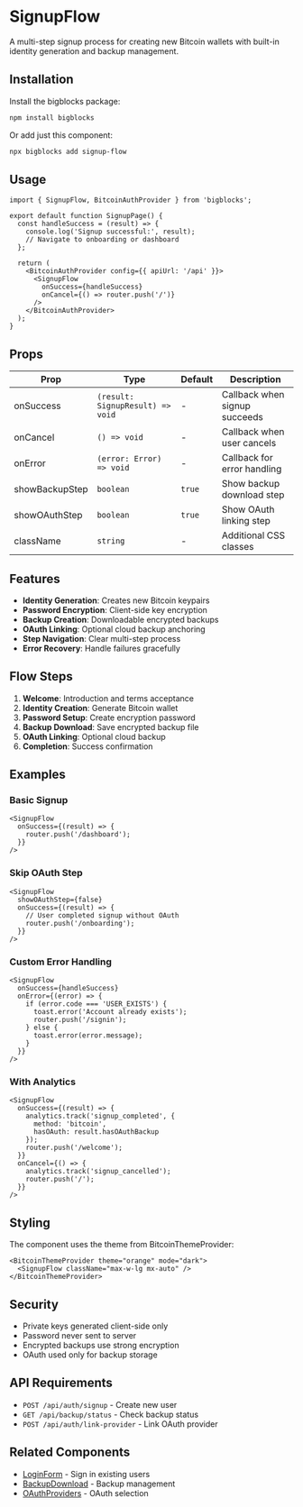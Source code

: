 # SignupFlow

A multi-step signup process for creating new Bitcoin wallets with built-in identity generation and backup management.

## Installation

Install the bigblocks package:

```bash
npm install bigblocks
```

Or add just this component:

```bash
npx bigblocks add signup-flow
```

## Usage

```tsx
import { SignupFlow, BitcoinAuthProvider } from 'bigblocks';

export default function SignupPage() {
  const handleSuccess = (result) => {
    console.log('Signup successful:', result);
    // Navigate to onboarding or dashboard
  };

  return (
    <BitcoinAuthProvider config={{ apiUrl: '/api' }}>
      <SignupFlow
        onSuccess={handleSuccess}
        onCancel={() => router.push('/')}
      />
    </BitcoinAuthProvider>
  );
}
```

## Props

| Prop | Type | Default | Description |
|------|------|---------|-------------|
| onSuccess | `(result: SignupResult) => void` | - | Callback when signup succeeds |
| onCancel | `() => void` | - | Callback when user cancels |
| onError | `(error: Error) => void` | - | Callback for error handling |
| showBackupStep | `boolean` | `true` | Show backup download step |
| showOAuthStep | `boolean` | `true` | Show OAuth linking step |
| className | `string` | - | Additional CSS classes |

## Features

- **Identity Generation**: Creates new Bitcoin keypairs
- **Password Encryption**: Client-side key encryption
- **Backup Creation**: Downloadable encrypted backups
- **OAuth Linking**: Optional cloud backup anchoring
- **Step Navigation**: Clear multi-step process
- **Error Recovery**: Handle failures gracefully

## Flow Steps

1. **Welcome**: Introduction and terms acceptance
2. **Identity Creation**: Generate Bitcoin wallet
3. **Password Setup**: Create encryption password
4. **Backup Download**: Save encrypted backup file
5. **OAuth Linking**: Optional cloud backup
6. **Completion**: Success confirmation

## Examples

### Basic Signup

```tsx
<SignupFlow 
  onSuccess={(result) => {
    router.push('/dashboard');
  }}
/>
```

### Skip OAuth Step

```tsx
<SignupFlow 
  showOAuthStep={false}
  onSuccess={(result) => {
    // User completed signup without OAuth
    router.push('/onboarding');
  }}
/>
```

### Custom Error Handling

```tsx
<SignupFlow 
  onSuccess={handleSuccess}
  onError={(error) => {
    if (error.code === 'USER_EXISTS') {
      toast.error('Account already exists');
      router.push('/signin');
    } else {
      toast.error(error.message);
    }
  }}
/>
```

### With Analytics

```tsx
<SignupFlow 
  onSuccess={(result) => {
    analytics.track('signup_completed', {
      method: 'bitcoin',
      hasOAuth: result.hasOAuthBackup
    });
    router.push('/welcome');
  }}
  onCancel={() => {
    analytics.track('signup_cancelled');
    router.push('/');
  }}
/>
```

## Styling

The component uses the theme from BitcoinThemeProvider:

```tsx
<BitcoinThemeProvider theme="orange" mode="dark">
  <SignupFlow className="max-w-lg mx-auto" />
</BitcoinThemeProvider>
```

## Security

- Private keys generated client-side only
- Password never sent to server
- Encrypted backups use strong encryption
- OAuth used only for backup storage

## API Requirements

- `POST /api/auth/signup` - Create new user
- `GET /api/backup/status` - Check backup status
- `POST /api/auth/link-provider` - Link OAuth provider

## Related Components

- [LoginForm](/components/login-form) - Sign in existing users
- [BackupDownload](/components/backup-download) - Backup management
- [OAuthProviders](/components/oauth-providers) - OAuth selection